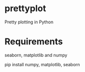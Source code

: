 # prettyplot
Pretty plotting in Python

# Requirements

seaborn, matplotlib and numpy

pip install numpy, matplotlib, seaborn
